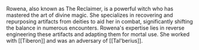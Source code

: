 Rowena, also known as The Reclaimer, is a powerful witch who has mastered the art of divine magic. She specializes in recovering and repurposing artifacts from deities to aid her in combat, significantly shifting the balance in numerous encounters. Rowena's expertise lies in reverse engineering these artifacts and adapting them for mortal use. She worked with [[Tiberon]] and was an adversary of [[Tal'berius]].